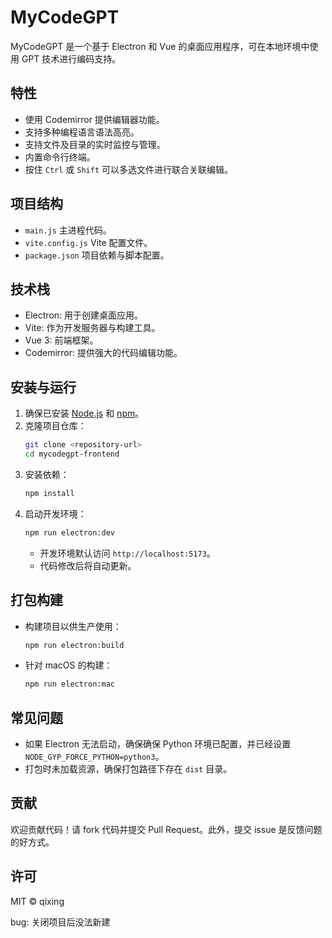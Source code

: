 # MyCodeGPT

MyCodeGPT 是一个基于 Electron 和 Vue 的桌面应用程序，可在本地环境中使用 GPT 技术进行编码支持。

## 特性

- 使用 Codemirror 提供编辑器功能。
- 支持多种编程语言语法高亮。
- 支持文件及目录的实时监控与管理。
- 内置命令行终端。
- 按住 `Ctrl` 或 `Shift` 可以多选文件进行联合关联编辑。

## 项目结构

- `main.js` 主进程代码。
- `vite.config.js` Vite 配置文件。
- `package.json` 项目依赖与脚本配置。

## 技术栈

- Electron: 用于创建桌面应用。
- Vite: 作为开发服务器与构建工具。
- Vue 3: 前端框架。
- Codemirror: 提供强大的代码编辑功能。

## 安装与运行

1. 确保已安装 [Node.js](https://nodejs.org/) 和 [npm](https://npmjs.com/)。
2. 克隆项目仓库：
   ```bash
   git clone <repository-url>
   cd mycodegpt-frontend
   ```
3. 安装依赖：
   ```bash
   npm install
   ```
4. 启动开发环境：
   ```bash
   npm run electron:dev
   ```
   - 开发环境默认访问 `http://localhost:5173`。
   - 代码修改后将自动更新。

## 打包构建

- 构建项目以供生产使用：
  ```bash
  npm run electron:build
  ```
- 针对 macOS 的构建：
  ```bash
  npm run electron:mac
  ```

## 常见问题

- 如果 Electron 无法启动，确保确保 Python 环境已配置，并已经设置 `NODE_GYP_FORCE_PYTHON=python3`。
- 打包时未加载资源，确保打包路径下存在 `dist` 目录。

## 贡献

欢迎贡献代码！请 fork 代码并提交 Pull Request。此外，提交 issue 是反馈问题的好方式。

## 许可

MIT © qixing

bug:
关闭项目后没法新建
